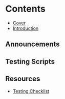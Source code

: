 # Contents

* [Cover](README.md)
* [Introduction](Resources/2017-07-11-EduGuide-Insiders-User-Testing-Bulletin-July-11,-2017.md)
## Announcements

## Testing Scripts

## Resources
* [Testing Checklist](Resources/checklist.md)

